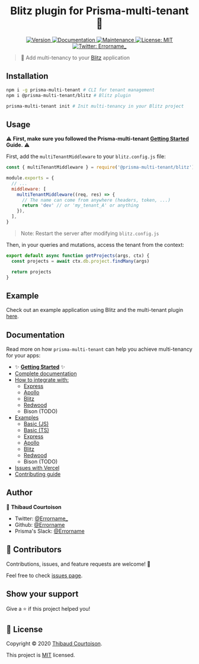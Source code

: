 <h1 align="center">Blitz plugin for Prisma-multi-tenant 🧭</h1>
<p align="center">
  <a href="https://www.npmjs.com/package/@prisma-multi-tenant/blitz">
    <img alt="Version" src="https://img.shields.io/npm/v/@prisma-multi-tenant/blitz.svg">
  </a>
  <a href="https://github.com/Errorname/prisma-multi-tenant#readme">
    <img alt="Documentation" src="https://img.shields.io/badge/documentation-yes-brightgreen.svg" target="_blank" />
  </a>
  <a href="https://github.com/Errorname/prisma-multi-tenant/graphs/commit-activity">
    <img alt="Maintenance" src="https://img.shields.io/badge/Maintained%3F-yes-green.svg" target="_blank" />
  </a>
  <a href="https://github.com/Errorname/prisma-multi-tenant/blob/master/LICENSE">
    <img alt="License: MIT" src="https://img.shields.io/badge/License-MIT-yellow.svg" target="_blank" />
  </a>
  <a href="https://twitter.com/Errorname_">
    <img alt="Twitter: Errorname_" src="https://img.shields.io/twitter/follow/Errorname_.svg?style=social" target="_blank" />
  </a>
</p>

> 🧭 Add multi-tenancy to your [Blitz](https://blitzjs.com/) application

## Installation

```sh
npm i -g prisma-multi-tenant # CLI for tenant management
npm i @prisma-multi-tenant/blitz # Blitz plugin

prisma-multi-tenant init # Init multi-tenancy in your Blitz project
```

## Usage

⚠️ **First, make sure you followed the Prisma-multi-tenant [Getting Started](https://github.com/Errorname/prisma-multi-tenant/blob/master/docs/Getting_Started.md) Guide.** ⚠️

First, add the `multiTenantMiddleware` to your `blitz.config.js` file:

```js
const { multiTenantMiddleware } = require('@prisma-multi-tenant/blitz')

module.exports = {
  // ...
  middleware: [
    multiTenantMiddleware((req, res) => {
      // The name can come from anywhere (headers, token, ...)
      return 'dev' // or 'my_tenant_A' or anything
    }),
  ],
}
```

> Note: Restart the server after modifying `blitz.config.js`

Then, in your queries and mutations, access the tenant from the context:

```js
export default async function getProjects(args, ctx) {
  const projects = await ctx.db.project.findMany(args)

  return projects
}
```

## Example

Check out an example application using Blitz and the multi-tenant plugin [here](https://github.com/Errorname/prisma-multi-tenant/tree/master/docs/examples/blitz).

## Documentation

Read more on how `prisma-multi-tenant` can help you achieve multi-tenancy for your apps:

- ✨ [**Getting Started**](/docs/Getting_Started.md) ✨
- [Complete documentation](/docs/Complete_Documentation.md)
- [How to integrate with:](/docs/integrations)
  - [Express](/docs/integrations/Express.md)
  - [Apollo](/docs/integrations/Apollo.md)
  - [Blitz](/docs/integrations/Blitz.md)
  - [Redwood](/docs/integrations/Redwood.md)
  - Bison (TODO)
- [Examples](/docs/examples)
  - [Basic (JS)](/docs/examples/basic-js)
  - [Basic (TS)](/docs/examples/basic-ts)
  - [Express](/docs/examples/express)
  - [Apollo](/docs/examples/apollo)
  - [Blitz](/docs/examples/blitz)
  - [Redwood](/docs/examples/redwood)
  - Bison (TODO)
- [Issues with Vercel](/docs/Vercel.md)
- [Contributing guide](/docs/Contributing_Guide.md)

## Author

👤 **Thibaud Courtoison**

- Twitter: [@Errorname\_](https://twitter.com/Errorname_)
- Github: [@Errorname](https://github.com/Errorname)
- Prisma's Slack: [@Errorname](https://slack.prisma.io/)

## 🤝 Contributors

Contributions, issues, and feature requests are welcome! 🙌

Feel free to check [issues page](https://github.com/Errorname/prisma-multi-tenant/issues).

## Show your support

Give a ⭐️ if this project helped you!

## 📝 License

Copyright © 2020 [Thibaud Courtoison](https://github.com/Errorname).

This project is [MIT](https://github.com/Errorname/prisma-multi-tenant/blob/master/LICENSE) licensed.
